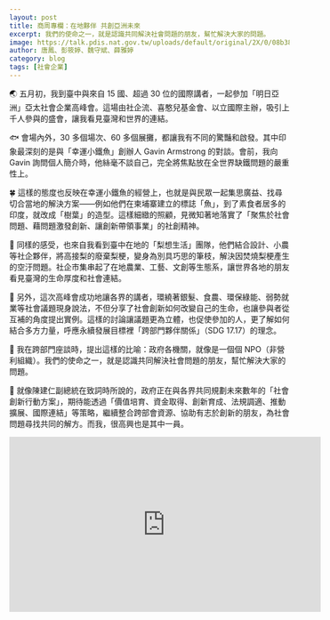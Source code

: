 ```yaml
---
layout: post
title: 商周專欄：在地夥伴 共創亞洲未來
excerpt: 我們的使命之一，就是認識共同解決社會問題的朋友，幫忙解決大家的問題。
image: https://talk.pdis.nat.gov.tw/uploads/default/original/2X/0/08b38a4651ca9cf8163529894a98ad0627de97f5.jpg
author: 唐鳳、彭筱婷、魏守斌、薛雅婷
category: blog
tags: [社會企業]
---
```


🌏 五月初，我到臺中與來自 15 國、超過 30 位的國際講者，一起參加「明日亞洲」亞太社會企業高峰會。這場由社企流、喜憨兒基金會、以立國際主辦，吸引上千人參與的盛會，讓我看見臺灣和世界的連結。

🐟 會場內外，30 多個場次、60 多個展攤，都讓我有不同的驚豔和啟發。其中印象最深刻的是與「幸運小鐵魚」創辦人 Gavin Armstrong 的對談。會前，我向 Gavin 詢問個人簡介時，他絲毫不談自己，完全將焦點放在全世界缺鐵問題的嚴重性上。

🍀 這樣的態度也反映在幸運小鐵魚的經營上，也就是與民眾一起集思廣益、找尋切合當地的解決方案——例如他們在柬埔寨建立的標誌「魚」，到了素食者居多的印度，就改成「樹葉」的造型。這樣細緻的照顧，見微知著地落實了「聚焦於社會問題、藉問題激發創新、讓創新帶領事業」的社創精神。

🍐 同樣的感受，也來自我看到臺中在地的「梨想生活」團隊，他們結合設計、小農等社企夥伴，將高接梨的廢棄梨梗，變身為別具巧思的筆枝，解決因焚燒梨梗產生的空汙問題。社企市集串起了在地農業、工藝、文創等生態系，讓世界各地的朋友看見臺灣的生命厚度和社會連結。

🔗 另外，這次高峰會成功地讓各界的講者，環繞著銀髮、食農、環保綠能、弱勢就業等社會議題現身說法，不但分享了社會創新如何改變自己的生命，也讓參與者從互補的角度提出實例。這樣的討論讓議題更為立體，也促使參加的人，更了解如何結合多方力量，呼應永續發展目標裡「跨部門夥伴關係」（SDG 17.17）的理念。

💝 我在跨部門座談時，提出這樣的比喻：政府各機關，就像是一個個 NPO（非營利組織）。我們的使命之一，就是認識共同解決社會問題的朋友，幫忙解決大家的問題。

🌄 就像陳建仁副總統在致詞時所說的，政府正在與各界共同規劃未來數年的「社會創新行動方案」，期待能透過「價值培育、資金取得、創新育成、法規調適、推動擴展、國際連結」等策略，繼續整合跨部會資源、協助有志於創新的朋友，為社會問題尋找共同的解方。而我，很高興也是其中一員。

<center><iframe width="560" height="315" src="https://www.youtube-nocookie.com/embed/QtykZeZRe88" frameborder="0" allow="autoplay; encrypted-media" allowfullscreen></iframe></center>
